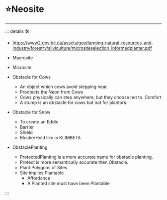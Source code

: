 # ⭐<labor>Neosite</labor>

---

<!-- =================================================== -->
<!-- =================================================== -->
<!-- =================================================== -->
<!-- =================================================== -->
<!-- =================================================== -->
::: details 🛠

- <https://www2.gov.bc.ca/assets/gov/farming-natural-resources-and-industry/forestry/silviculture/micrositeselection_informedplanter.pdf>

- Macrosite
- Microsite

- Obstacle for Cows

    - An object which cows avoid stepping near.
    - Proctects the Neon from Cows
    - Cows physically can step anywhere, but they choose not to. Comfort
    - A stump is an obstacle for cows but not for plantors.

- Obstacle for Snow
    - To create an Eddie
    - Barrier
    - Shield
    - <ekos>BlockerHold</ekos> like in KLIMBETA

- ObstaclePlanting

    - ProtectedPlanting is a more accurate name for obstacle planting.
    - Protect is more semantically accurate then Obstacle.
    - Plant Polygons of Sites
    - Site implies Plantable
        - Affordance
        - A Planted site must have been Plantable

:::

